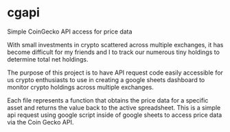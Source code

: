 # cgapi
Simple CoinGecko API access for price data

With small investments in crypto scattered across multiple exchanges, it has become difficult for my friends and I to track our numerous tiny holdings to determine total net holdings. 

The purpose of this project is to have API request code easily accessible for us crypto enthusiasts to use in creating a google sheets dashboard to monitor crypto holdings across multiple exchanges.

Each file represents a function that obtains the price data for a specific asset and returns the value back to the active spreadsheet. This is a simple api request using google script inside of google sheets to access price data via the Coin Gecko API. 
